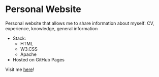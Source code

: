 # Personal Website
Personal website that allows me to share information about myself: CV, experience, knowledge, general information

 - Stack:
    - HTML
    - W3.CSS
    - Apache
 - Hosted on GitHub Pages

Visit me [here](https://alvynle.me)!
